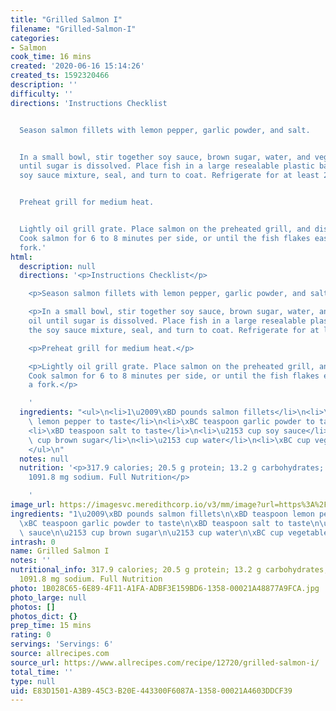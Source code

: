 ```yaml
---
title: "Grilled Salmon I"
filename: "Grilled-Salmon-I"
categories:
- Salmon
cook_time: 16 mins
created: '2020-06-16 15:14:26'
created_ts: 1592320466
description: ''
difficulty: ''
directions: 'Instructions Checklist


  Season salmon fillets with lemon pepper, garlic powder, and salt.


  In a small bowl, stir together soy sauce, brown sugar, water, and vegetable oil
  until sugar is dissolved. Place fish in a large resealable plastic bag with the
  soy sauce mixture, seal, and turn to coat. Refrigerate for at least 2 hours.


  Preheat grill for medium heat.


  Lightly oil grill grate. Place salmon on the preheated grill, and discard marinade.
  Cook salmon for 6 to 8 minutes per side, or until the fish flakes easily with a
  fork.'
html:
  description: null
  directions: '<p>Instructions Checklist</p>

    <p>Season salmon fillets with lemon pepper, garlic powder, and salt.</p>

    <p>In a small bowl, stir together soy sauce, brown sugar, water, and vegetable
    oil until sugar is dissolved. Place fish in a large resealable plastic bag with
    the soy sauce mixture, seal, and turn to coat. Refrigerate for at least 2 hours.</p>

    <p>Preheat grill for medium heat.</p>

    <p>Lightly oil grill grate. Place salmon on the preheated grill, and discard marinade.
    Cook salmon for 6 to 8 minutes per side, or until the fish flakes easily with
    a fork.</p>

    '
  ingredients: "<ul>\n<li>1\u2009\xBD pounds salmon fillets</li>\n<li>\xBD teaspoon\
    \ lemon pepper to taste</li>\n<li>\xBC teaspoon garlic powder to taste</li>\n\
    <li>\xBD teaspoon salt to taste</li>\n<li>\u2153 cup soy sauce</li>\n<li>\u2153\
    \ cup brown sugar</li>\n<li>\u2153 cup water</li>\n<li>\xBC cup vegetable oil</li>\n\
    </ul>\n"
  notes: null
  nutrition: '<p>317.9 calories; 20.5 g protein; 13.2 g carbohydrates; 55.8 mg cholesterol;
    1091.8 mg sodium. Full Nutrition</p>

    '
image_url: https://imagesvc.meredithcorp.io/v3/mm/image?url=https%3A%2F%2Fimages.media-allrecipes.com%2Fuserphotos%2F800839.jpg&w=568&h=380&c=sc&poi=face&q=85
ingredients: "1\u2009\xBD pounds salmon fillets\n\xBD teaspoon lemon pepper to taste\n\
  \xBC teaspoon garlic powder to taste\n\xBD teaspoon salt to taste\n\u2153 cup soy\
  \ sauce\n\u2153 cup brown sugar\n\u2153 cup water\n\xBC cup vegetable oil"
intrash: 0
name: Grilled Salmon I
notes: ''
nutritional_info: 317.9 calories; 20.5 g protein; 13.2 g carbohydrates; 55.8 mg cholesterol;
  1091.8 mg sodium. Full Nutrition
photo: 1B028C65-6E89-4F11-A1FA-ADBF3E159BD6-1358-00021A48877A9FCA.jpg
photo_large: null
photos: []
photos_dict: {}
prep_time: 15 mins
rating: 0
servings: 'Servings: 6'
source: allrecipes.com
source_url: https://www.allrecipes.com/recipe/12720/grilled-salmon-i/
total_time: ''
type: null
uid: E83D1501-A3B9-45C3-B20E-443300F6087A-1358-00021A4603DDCF39
---
```

